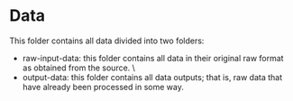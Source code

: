 # Data

This folder contains all data divided into two folders:

- raw-input-data: this folder contains all data in their original raw format as obtained from the source. \
- output-data: this folder contains all data outputs; that is, raw data that have already been processed in some way.

